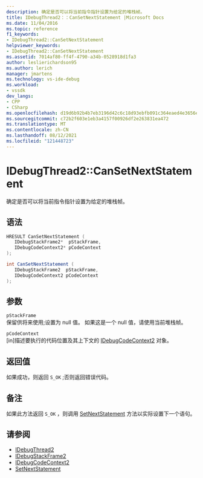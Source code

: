 ```yaml
---
description: 确定是否可以将当前指令指针设置为给定的堆栈帧。
title: IDebugThread2：：CanSetNextStatement |Microsoft Docs
ms.date: 11/04/2016
ms.topic: reference
f1_keywords:
- IDebugThread2::CanSetNextStatement
helpviewer_keywords:
- IDebugThread2::CanSetNextStatement
ms.assetid: 7014af80-ff4f-4790-a34b-0528918d1fa3
author: leslierichardson95
ms.author: lerich
manager: jmartens
ms.technology: vs-ide-debug
ms.workload:
- vssdk
dev_langs:
- CPP
- CSharp
ms.openlocfilehash: d19d6b92b4b7eb3196d42c6c18d93ebfb091c364eaed4e3656e1c9706abc3cfd
ms.sourcegitcommit: c72b2f603e1eb3a4157f00926df2e263831ea472
ms.translationtype: MT
ms.contentlocale: zh-CN
ms.lasthandoff: 08/12/2021
ms.locfileid: "121448723"
---
```

# <a name="idebugthread2cansetnextstatement"></a>IDebugThread2::CanSetNextStatement
确定是否可以将当前指令指针设置为给定的堆栈帧。

## <a name="syntax"></a>语法

```cpp
HRESULT CanSetNextStatement ( 
   IDebugStackFrame2*  pStackFrame,
   IDebugCodeContext2* pCodeContext
);
```

```csharp
int CanSetNextStatement ( 
   IDebugStackFrame2  pStackFrame,
   IDebugCodeContext2 pCodeContext
);
```

## <a name="parameters"></a>参数
`pStackFrame`\
保留供将来使用;设置为 null 值。 如果这是一个 null 值，请使用当前堆栈帧。

`pCodeContext`\
[in]描述要执行的代码位置及其上下文的 [IDebugCodeContext2](../../../extensibility/debugger/reference/idebugcodecontext2.md) 对象。

## <a name="return-value"></a>返回值
 如果成功，则返回 `S_OK` ;否则返回错误代码。

## <a name="remarks"></a>备注
 如果此方法返回 `S_OK` ，则调用 [SetNextStatement](../../../extensibility/debugger/reference/idebugthread2-setnextstatement.md) 方法以实际设置下一个语句。

## <a name="see-also"></a>请参阅
- [IDebugThread2](../../../extensibility/debugger/reference/idebugthread2.md)
- [IDebugStackFrame2](../../../extensibility/debugger/reference/idebugstackframe2.md)
- [IDebugCodeContext2](../../../extensibility/debugger/reference/idebugcodecontext2.md)
- [SetNextStatement](../../../extensibility/debugger/reference/idebugthread2-setnextstatement.md)
